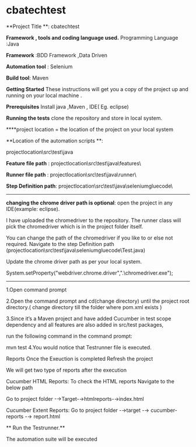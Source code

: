 # cbatechtest
**Project Title **: cbatechtest

**Framework , tools and coding language used.**
Programming Language :Java

**Framework** :BDD Framework ,Data Driven

**Automation tool** : Selenium

**Build tool**: Maven

**Getting Started**
These instructions will get you a copy of the project up and running on your local machine .

**Prerequisites**
Install java ,Maven , IDE( Eg. eclipse)

**Running the tests**
clone the repository and store in local system.

****project location = the location of the project on your local system

**Location of the automation scripts **:

projectlocation\src\test\java

**Feature file path** : projectlocation\src\test\java\features\

**Runner file path** : projectlocation\src\test\java\runner\

**Step Definition path**: projectlocation\src\test\java\seleniumgluecode\

------------------------------------------------
**changing the chrome driver path is optional**:
open the project in any IDE(example: eclipse).

I have uploaded the chromedriver to the repository. The runner class will pick the chromedriver which is in the project folder itself.

You can change the path of the chromedriver if you like to or else not required. Navigate to the step Definition path (projectlocation\src\test\java\seleniumgluecode\Test.java)

Update the chrome driver path as per your local system.

System.setProperty("webdriver.chrome.driver",".\\chromedriver.exe");

------------------------------------------------
1.Open command prompt

2.Open the command prompt and cd(change directory) until the project root directory.( change directory till the folder where pom.xml exists )

3.Since it’s a Maven project and have added Cucumber in test scope dependency and all features are also added in src/test packages,

run the following command in the command prompt:

mvn test
4.You would notice that Testrunner file is executed.

Reports
Once the Exeuction is completed Refresh the project

We will get two type of reports after the execution

Cucumber HTML Reports:
To check the HTML reports Navigate to the below path

Go to project folder -→Target-→htmlreports-→index.html

Cucumber Extent Reports:
Go to project folder -→target -→ cucumber-reports -→ report.html



** Run the Testrunner.**

The automation suite will be executed 
